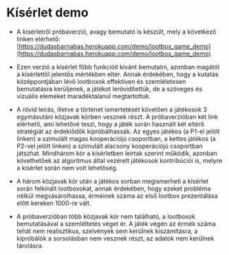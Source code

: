 # Kísérlet demo

- A kísérletről próbaverzió, avagy bemutató is készült, mely a következő linken elérhető: 
  [https://dudasbarnabas.herokuapp.com/demo/lootbox_game_demo](https://dudasbarnabas.herokuapp.com/demo/lootbox_game_demo)
  
  
- Ezen verzió a kísérlet főbb funkcióit kívánt bemutatni, azonban magától a kísérlettől jelentős mértékben eltér. Annak érdekében, hogy a kutatás középpontjában lévő lootboxok effektíven és szemléletesen bemutatásra kerüljenek, a játékot lerövidítettük, de a szöveges és vizuális elemeket maradéktalanul megtartottuk.


- A rövid leírás, illetve a történet ismertetését követően a játékosok 3 egymásutáni közjavak körben vesznek részt. A próbaverzióban két link elérhető, ami lehetővé teszi, hogy a játék során használt két eltérő stratégiát az érdeklődők kipróbálhassák. Az egyes játékos (a P1-el jelölt linken) a szimulált magas kooperációjú csoportban, a kettes játékos (a P2-vel jelölt linken) a szimulált alacsony kooperációjú csoportban játszhat. Mindhárom kör a kísérletben leírtak szerint működik, azonban követhetőek az algoritmus által vezérelt játékosok kontribúciói is, melyre a kísérlet során nem volt lehetőség.


- A három közjavak kör után a játékos sorban megismerheti a kísérlet során felkínált lootboxokat, annak érdekében, hogy ezeket probléma nélkül megvásárolhassa, érméinek száma az első lootbox prezentálása előtt kereken 1000-re vált.


- A próbaverzióban több közjavak kör nem található, a lootboxok bemutatásával a szemléltetés véget ér. A játék végén az érmék száma tehát nem realisztikus, szelvények sem kerülnek kiszámításra, a kipróbálók a sorsolásban nem vesznek részt, az adatok nem kerülnek tárolásra.
